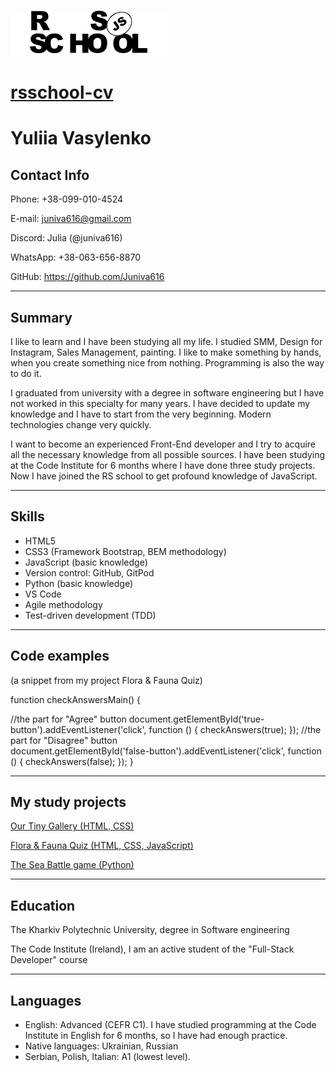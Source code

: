  ![RSSchool logo](rss.png) 

 # [rsschool-cv](https://juniva616.github.io/rsschool-cv/)

 
 # Yuliia Vasylenko
 


 ## Contact Info


Phone: +38-099-010-4524

E-mail: juniva616@gmail.com

Discord: Julia (@juniva616)

WhatsApp: +38-063-656-8870

GitHub: https://github.com/Juniva616


----


## Summary

I like to learn and I have been studying all my life. I studied SMM, Design for Instagram, Sales Management, painting. I like to make something by hands, when you create something nice from nothing. Programming is also the way to do it.

I graduated from university with a degree in software engineering but I have not worked in this specialty for many years. I have decided to update my knowledge and I have to start from the very beginning. Modern technologies change very quickly.

I want to become an experienced Front-End developer and I try to acquire all the necessary knowledge from all possible sources. I have been studying at the Code Institute for 6 months where I have done three study projects. Now I have joined the RS school to get profound knowledge of JavaScript.

----


## Skills  

- HTML5
- CSS3 (Framework Bootstrap, BEM methodology)
- JavaScript (basic knowledge)
- Version control: GitHub, GitPod
- Python (basic knowledge) 
- VS Code
- Agile methodology
- Test-driven development (TDD) 

----


## Code examples 
(a snippet from my project Flora & Fauna Quiz)

function checkAnswersMain() {

  //the part for "Agree" button
  document.getElementById('true-button').addEventListener('click', function () {
    checkAnswers(true);
  });
  //the part for "Disagree" button  
  document.getElementById('false-button').addEventListener('click', function () {
    checkAnswers(false);
  });
}

----


## My study projects

[Our Tiny Gallery (HTML, CSS)](https://juniva616.github.io/milestone-1/)

[Flora & Fauna Quiz (HTML, CSS, JavaScript)](https://juniva616.github.io/quiz/)

[The Sea Battle game (Python)](https://shoot-ships.herokuapp.com/)

----
 

## Education  

The Kharkiv Polytechnic University, degree in Software engineering

The Code Institute (Ireland), I am an active student of the "Full-Stack Developer" course

----


## Languages

- English: Advanced (CEFR C1). I have studied programming at the Code Institute in English for 6 months, so I have had enough practice.
- Native languages: Ukrainian, Russian
- Serbian, Polish, Italian: A1 (lowest level).

